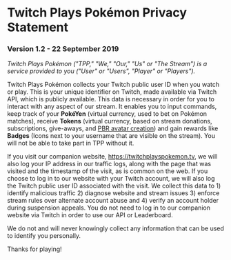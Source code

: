 # Twitch Plays Pokémon Privacy Statement

### Version 1.2 - 22 September 2019

*Twitch Plays Pokémon ("TPP," "We," "Our," "Us" or "The Stream") is a service provided to you ("User" or "Users", "Player" or "Players").*


Twitch Plays Pokémon collects your Twitch public user ID when you watch or play. This is your unique identifier on Twitch, made available via Twitch API, which is publicly available. This data is necessary in order for you to interact with any aspect of our stream. It enables you to input commands, keep track of your **PokéYen** (virtual currency, used to bet on Pokémon matches), receive **Tokens** (virtual currency, based on stream donations, subscriptions, give-aways, and [PBR avatar creation](https://twitchplayspokemon.tv/avatars)) and gain rewards like **Badges** (Icons next to your username that are visible on the stream). You will not be able to take part in TPP without it.

If you visit our companion website, https://twitchplayspokemon.tv, we will also log your IP address in our traffic logs, along with the page that was visited and the timestamp of the visit, as is common on the web. If you choose to log in to our website with your Twitch account, we will also log the Twitch public user ID associated with the visit. We collect this data to 1) identify malicious traffic 2) diagnose website and stream issues 3) enforce stream rules over alternate account abuse and 4) verify an account holder during suspension appeals. You do not need to log in to our companion website via Twitch in order to use our API or Leaderboard.

We do not and will never knowingly collect any information that can be used to identify you personally.

Thanks for playing!